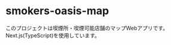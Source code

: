 <!-- Use this file to provide workspace-specific custom instructions to Copilot. For more details, visit https://code.visualstudio.com/docs/copilot/copilot-customization#_use-a-githubcopilotinstructionsmd-file -->

# smokers-oasis-map
このプロジェクトは喫煙所・喫煙可能店舗のマップWebアプリです。Next.js(TypeScript)を使用しています。
